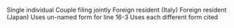 Single individual
Couple filing jointly
Foreign resident (Italy)
Foreign resident (Japan)
Uses un-named form for line 16-3
Uses each different form cited